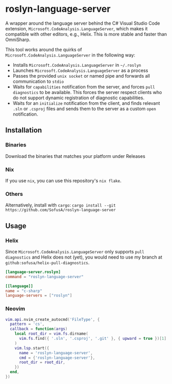 # roslyn-language-server
A wrapper around the language server behind the C# Visual Studio Code extension, `Microsoft.CodeAnalysis.LanguageServer`, which makes it compatible with other editors, e.g., Helix.
This is more stable and faster than OmniSharp.

This tool works around the quirks of `Microsoft.CodeAnalysis.LanguageServer` in the following way: 
- Installs `Microsoft.CodeAnalysis.LanguageServer` in `~/.roslyn`
- Launches `Microsoft.CodeAnalysis.LanguageServer` as a process
- Passes the provided `unix socket` or named pipe and forwards all communication to `stdio` 
- Waits for `capabilities` notification from the server, and forces `pull diagnostics` to be available. This forces the server respect clients who do not support dynamic registration of diagnostic capabilities.
- Waits for an `initialize` notification from the client, and finds relevant `.sln` or `.csproj` files and sends them to the server as a custom `open` notification.

## Installation
### Binaries
Download the binaries that matches your platform under Releases

### Nix
If you use `nix`, you can use this repository's `nix flake`. 

### Others
Alternatively, install with `cargo`: `cargo install --git https://github.com/SofusA/roslyn-language-server` 

## Usage

### Helix
Since `Microsoft.CodeAnalysis.LanguageServer` only supports `pull diagnostics` and Helix does not (yet), you would need to use my branch at `github:sofusa/helix-pull-diagnostics`.

```toml
[language-server.roslyn]
command = "roslyn-language-server"

[[language]]
name = "c-sharp"
language-servers = ["roslyn"]
```

### Neovim
```lua
vim.api.nvim_create_autocmd('FileType', {
  pattern = 'cs',
  callback = function(args)
    local root_dir = vim.fs.dirname(
      vim.fs.find({ '.sln', '.csproj', '.git' }, { upward = true })[1]
    )
    vim.lsp.start({
      name = 'roslyn-language-server',
      cmd = {'roslyn-language-server'},
      root_dir = root_dir,
    })
  end,
})
``` 

